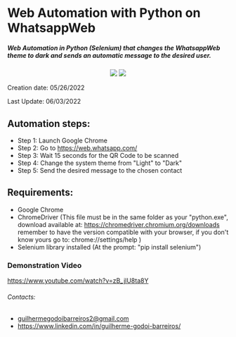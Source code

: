 
# Web Automation with Python on WhatsappWeb
##### Web Automation in Python (Selenium) that changes the WhatsappWeb theme to dark and sends an automatic message to the desired user.

<p align="center" width="100%">
  <img width="" src="https://i.imgur.com/D7hJFVy.png"> <img width="" src="https://i.imgur.com/9gSJX3j.png">
</p>



Creation date: 05/26/2022

Last Update:   06/03/2022

## Automation steps:

- Step 1: Launch Google Chrome
- Step 2: Go to https://web.whatsapp.com/
- Step 3: Wait 15 seconds for the QR Code to be scanned
- Step 4: Change the system theme from "Light" to "Dark"
- Step 5: Send the desired message to the chosen contact

## Requirements:
- Google Chrome
- ChromeDriver (This file must be in the same folder as your "python.exe", download available at: https://chromedriver.chromium.org/downloads remember to have the version compatible with your browser, if you don't know yours go to: chrome://settings/help )
- Selenium library installed (At the prompt: "pip install selenium")

### Demonstration Video
https://www.youtube.com/watch?v=zB_jlU8ta8Y

###### Contacts:
- guilhermegodoibarreiros2@gmail.com
- https://www.linkedin.com/in/guilherme-godoi-barreiros/
